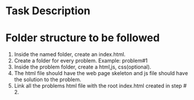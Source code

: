 # Task Description

# Folder structure to be followed
1. Inside the named folder, create an index.html.
3. Create a folder for every problem. Example: problem#1
4. Inside the problem folder, create a html,js, css(optional).
5. The html file should have the web page skeleton and js file should have the solution to the problem. 
6. Link all the problems html file with the root index.html created in step # 2.

